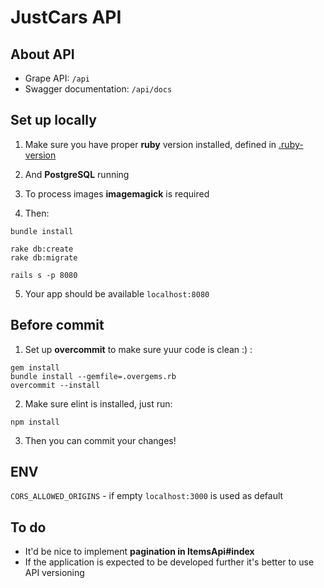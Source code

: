 # JustCars API

## About API

* Grape API: `/api`
* Swagger documentation: `/api/docs`

## Set up locally

1. Make sure you have proper **ruby** version installed, defined in [.ruby-version](.ruby-version)

2. And **PostgreSQL** running

3. To process images **imagemagick** is required

4. Then:
  ```
  bundle install

  rake db:create
  rake db:migrate

  rails s -p 8080
  ```

5. Your app should be available `localhost:8080`

## Before commit

1. Set up **overcommit** to make sure yuur code is clean :) :

  ```
  gem install
  bundle install --gemfile=.overgems.rb
  overcommit --install
  ```

2. Make sure elint is installed, just run:
  ```
  npm install
  ```

3. Then you can commit your changes!

## ENV
`CORS_ALLOWED_ORIGINS` - if empty `localhost:3000` is used as default


## To do

* It'd be nice to implement **pagination in ItemsApi#index**
* If the application is expected to be developed further it's better to use API versioning

